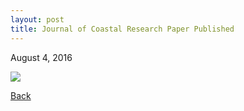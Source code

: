 ```yaml
---
layout: post
title: Journal of Coastal Research Paper Published
---
```

August 4, 2016

<img src="https://raw.githubusercontent.com/FiniteTsai/FiniteTsai.github.io/master/images/posts/JCR.png">

[Back](https://finitetsai.github.io/)
